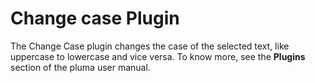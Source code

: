 # Change case Plugin

The Change Case plugin changes the case of the selected text, like uppercase to lowercase and vice versa. To know more, see the **Plugins** section of the pluma user manual. 